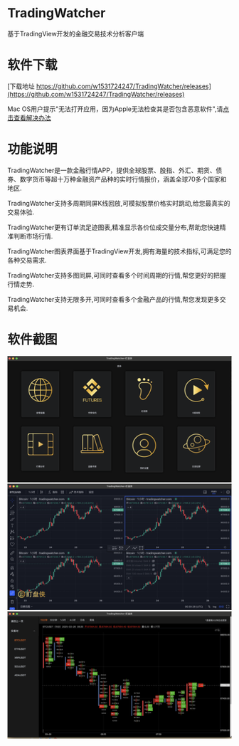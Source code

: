 # TradingWatcher
基于TradingView开发的金融交易技术分析客户端

# 软件下载
[下载地址 https://github.com/w1531724247/TradingWatcher/releases](https://github.com/w1531724247/TradingWatcher/releases)

Mac OS用户提示"无法打开应用，因为Apple无法检查其是否包含恶意软件",请[点击查看解决办法](https://zhuanlan.zhihu.com/p/568923288)

# 功能说明
TradingWatcher是一款金融行情APP，提供全球股票、股指、外汇、期货、债券、数字货币等超十万种金融资产品种的实时行情报价，涵盖全球70多个国家和地区.

TradingWatcher支持多周期同屏K线回放,可模拟股票价格实时跳动,给您最真实的交易体验.

TradingWatcher更有订单流足迹图表,精准显示各价位成交量分布,帮助您快速精准判断市场行情.

TradingWatcher图表界面基于TradingView开发,拥有海量的技术指标,可满足您的各种交易需求.

TradingWatcher支持多图同屏,可同时查看多个时间周期的行情,帮您更好的把握行情走势.

TradingWatcher支持无限多开,可同时查看多个金融产品的行情,帮您发现更多交易机会.

# 软件截图
![首页](https://github.com/w1531724247/TradingWatcher/blob/main/app_show_images/home@2x.png?raw=true)
![多图同屏](https://github.com/w1531724247/TradingWatcher/blob/main/app_show_images/multi_window@2x.png?raw=true)
![足迹图](https://github.com/w1531724247/TradingWatcher/blob/main/app_show_images/zujitu@2x.png?raw=true)
